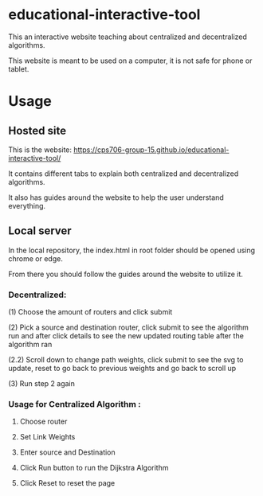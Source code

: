 # educational-interactive-tool
This an interactive website teaching about centralized and decentralized algorithms.

This website is meant to be used on a computer, it is not safe for phone or tablet.

# Usage
## Hosted site
This is the website: https://cps706-group-15.github.io/educational-interactive-tool/

It contains different tabs to explain both centralized and decentralized algorithms.

It also has guides around the website to help the user understand everything.

## Local server
In the local repository, the index.html in root folder should be opened using chrome or edge.

From there you should follow the guides around the website to utilize it.

### Decentralized:
(1) Choose the amount of routers and click submit

(2) Pick a source and destination router, click submit to see the algorithm run and after click details to see the new updated routing table after the algorithm ran

(2.2) Scroll down to change path weights, click submit to see the svg to update, reset to go back to previous weights and go back to scroll up

(3) Run step 2 again


### Usage for Centralized Algorithm :
1.    Choose router

2.    Set Link Weights

3.    Enter source and Destination 

4.    Click Run button to run the Dijkstra Algorithm

5.    Click Reset to reset the page

